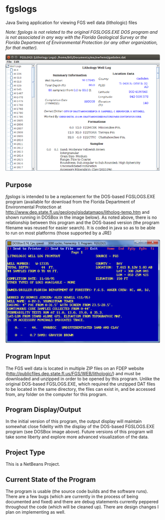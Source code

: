 # fgslogs
Java Swing application for viewing FGS well data (lithologic) files

*Note: fgslogs is not related to the original FGSLOGS.EXE DOS program and is not associated in any way with the Florida Geological Survey or the Florida Department of Environmental Protection (or any other organization, for that matter).*

![ScreenShot](fgslogs_screenshot.png)

## Purpose

*fgslogs* is intended to be a replacement for the DOS-based FGSLOGS.EXE program (available for download from the Florida Department of Environmental Protection at http://www.dep.state.fl.us/geology/gisdatamaps/litholog-temp.htm and shown running in DOSBox in the image below). As noted above, there is no relationship between this program and the DOS-based version (the program filename was reused for easier search). It is coded in java so as to be able to run on most platforms (those supported by a JRE)

![ScreenShot](fgslogs_dos.png)

## Program Input

The FGS well data is located in multiple ZIP files on an FDEP website (http://publicfiles.dep.state.fl.us/FGS/WEB/lithologic/) and must be downloaded and unzipped in order to be opened by this program. Unlike the original DOS-based FGSLOGS.EXE, which required the unzipped DAT files to be located in the same directory, the files can exist in, and be accessed from, any folder on the computer for this program.

## Program Display/Output

In the initial version of this program, the output display will maintain somewhat close fidelity with the display of the DOS-based FGSLOGS.EXE program (see DOSBox image above). Future versions of this program will take some liberty and explore more advanced visualization of the data.

## Project Type

This is a NetBeans Project.

## Current State of the Program

The program is usable (the source code builds and the software runs). There are a few bugs (which are currently in the process of being documented and fixed) and there are debug statements currently peppered throughout the code (which will be cleaned up). There are design changes I plan on implementing as well.
